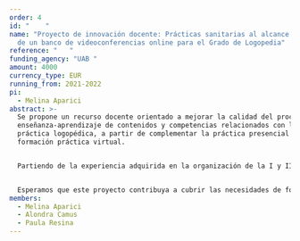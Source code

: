 ```yaml
---
order: 4
id: "    "
name: "Proyecto de innovación docente: Prácticas sanitarias al alcance: creación
  de un banco de videoconferencias online para el Grado de Logopedia"
reference: "   "
funding_agency: "UAB "
amount: 4000
currency_type: EUR
running_from: 2021-2022
pi:
  - Melina Aparici
abstract: >-
  Se propone un recurso docente orientado a mejorar la calidad del proceso de
  enseñanza-aprendizaje de contenidos y competencias relacionados con la
  práctica logopédica, a partir de complementar la práctica presencial con
  formación práctica virtual.


  Partiendo de la experiencia adquirida en la organización de la I y II Jornada Interuniversitaria Online de Práctica Logopédica, se plantea una acción relacionada pero sostenible a medio y largo plazo que consiste en diseñar y crear un banco de videoconferencias destinado a la formación práctica asistencial. La construcción de este banco se basará en la información sobre áreas de interés, autopercepción de competencias no dominadas y formatos considerados realmente prácticos obtenida del mismo alumnado en estas acciones previas. 


  Esperamos que este proyecto contribuya a cubrir las necesidades de formación práctica del alumnado de Logopedia, grado sanitario que requiere de una alta carga de prácticas, a partir de poner a su disposición un recurso para (a) poder enfrentarse con una masa crítica de casos y practicar su análisis en base a unos objetivos diagnósticos, (b) tener acceso a la explicación y aplicación de técnicas y estrategias de intervención poco conocidas o de difícil dominio y (c) practicar el razonamiento clínico sobre casos de difícil acceso, sin que haya necesariamente docentes y centros implicados presencialmente.
members:
  - Melina Aparici
  - Alondra Camus
  - Paula Resina
---
```

